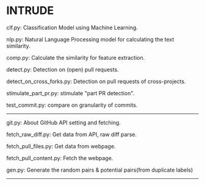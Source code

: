 # INTRUDE

clf.py: Classification Model using Machine Learning.

nlp.py: Natural Language Processing model for calculating the text similarity.

comp.py: Calculate the similarity for feature extraction.

detect.py: Detection on (open) pull requests.

detect_on_cross_forks.py: Detection on pull requests of cross-projects.

stimulate_part_pr.py: stimulate "part PR detection".

test_commit.py: compare on granularity of commits.

--- 

git.py: About GitHub API setting and fetching.

fetch_raw_diff.py: Get data from API, raw diff parse.

fetch_pull_files.py: Get data from webpage.

fetch_pull_content.py: Fetch the webpage.

gen.py: Generate the random pairs & potential pairs(from duplicate labels)

---

